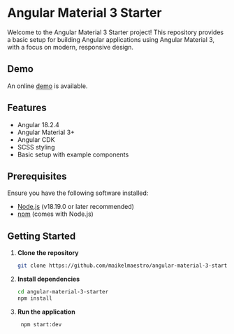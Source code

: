 # Angular Material 3 Starter

Welcome to the Angular Material 3 Starter project! This repository provides a basic setup for building Angular applications using Angular Material 3, with a focus on modern, responsive design.

## Demo

An online <a href="http://wrongallthetime.com" target="_blank">demo</a> is available.

## Features

- Angular 18.2.4
- Angular Material 3+
- Angular CDK
- SCSS styling
- Basic setup with example components

## Prerequisites

Ensure you have the following software installed:

- [Node.js](https://nodejs.org/) (v18.19.0 or later recommended)
- [npm](https://www.npmjs.com/get-npm) (comes with Node.js)

## Getting Started

1. **Clone the repository**

   ```bash
   git clone https://github.com/maikelmaestro/angular-material-3-starter.git

2. **Install dependencies**

   ```bash
   cd angular-material-3-starter
   npm install
   
3. **Run the application**

   ```bash
    npm start:dev
